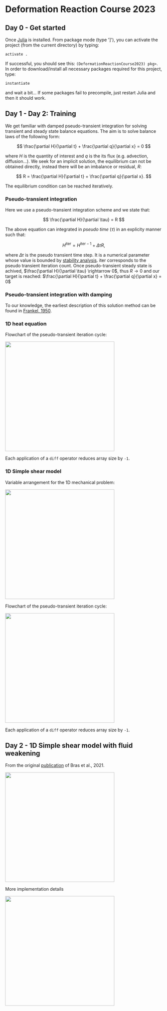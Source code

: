 # Deformation Reaction Course 2023

## Day 0 - Get started

Once [Julia](https://julialang.org) is installed. From package mode (type ']'), you can activate the project (from the current directory) by typing:

`activate .`

If successful, you should see this: `(DeformationReactionCourse2023) pkg>`. In order to download/install all necessary packages required for this project, type:

`instantiate`

and wait a bit... If some packages fail to precompile, just restart Julia and then it should work.

## Day 1 - Day 2: Training

We get familiar with damped pseudo-transient integration for solving transient and steady state balance equations.
The aim is to solve balance laws of the following form:

$$
\frac{\partial H}{\partial t} + \frac{\partial q}{\partial x} = 0
$$

where $H$ is the quantity of interest and $q$ is the its flux (e.g. advection, diffusion...). We seek for an implicit solution, the equilibrium can not be obtained directly, instead there will be an imbalance or residual, $R$:

$$
R = \frac{\partial H}{\partial t} + \frac{\partial q}{\partial x}.
$$

The equilibrium condition can be reached iteratively. 

### Pseudo-transient integration

Here we use a pseudo-transient integration scheme and we state that:

$$
\frac{\partial H}{\partial \tau} = R
$$

The above equation can integrated in *pseudo time* ($\tau$) in an explicity manner such that:

$$
H^\mathrm{iter} = H^{\mathrm{iter}-1} + \Delta \tau R,
$$

where $\Delta \tau$ is the pseudo transient time step. It is a numerical parameter whose value is bounded by [stability analysis](https://en.wikipedia.org/wiki/Von_Neumann_stability_analysis). $\mathrm{iter}$ corresponds to the pseudo transient iteration count. Once pseudo-transient steady state is achived, $\frac{\partial H}{\partial \tau} \rightarrow 0$, thus  $R \rightarrow 0$ and our target is reached: $\frac{\partial H}{\partial t} + \frac{\partial q}{\partial x} = 0$

### Pseudo-transient integration with damping


To our knowledge, the earliest description of this solution method can be found in [Frankel, 1950](https://www.jstor.org/stable/2002770). 

### 1D heat equation 

Flowchart of the pseudo-transient iteration cycle:

<img src="https://github.com/tduretz/DeformationReactionCourse2023/blob/main/images/pict_02.png" width=350px height=350px>

Each application of a `diff` operator reduces array size by `-1`.

### 1D Simple shear model

Variable arrangement for the 1D mechanical problem:

<img src="https://github.com/tduretz/DeformationReactionCourse2023/blob/main/images/pict_01.png" width=350px height=350px>

Flowchart of the pseudo-transient iteration cycle:

<img src="https://github.com/tduretz/DeformationReactionCourse2023/blob/main/images/pict_03.png" width=350px height=350px>

Each application of a `diff` operator reduces array size by `-1`.

## Day 2 - 1D Simple shear model with fluid weakening

From the original [publication](https://www.sciencedirect.com/science/article/abs/pii/S0040195121003085) of Bras et al., 2021.

<img src="https://github.com/tduretz/DeformationReactionCourse2023/blob/main/images/pict_04.png" width=350px height=350px>

More implementation details

<img src="https://github.com/tduretz/DeformationReactionCourse2023/blob/main/images/pict_05.png" width=350px height=350px>

